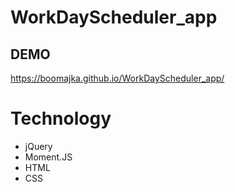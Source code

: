 # WorkDayScheduler_app

## DEMO 
https://boomajka.github.io/WorkDayScheduler_app/

# Technology
- jQuery
- Moment.JS
- HTML
- CSS

